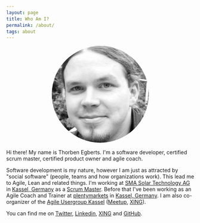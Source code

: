```yaml
---
layout: page
title: Who Am I?
permalink: /about/
tags: about
---
```


<style>
.gravatar-avatar {
	border-radius: 50%;
	-moz-border-radius: 50%;
	-webkit-border-radius: 50%;
}
</style>

<center>
	<img src="/images/thorben.jpeg" class="gravatar-avatar">
</center>

Hi there! My name is Thorben Egberts. I'm a software developer, certified scrum master, certified product owner and agile coach.

Software development is my nature, however I am just as attracted by "social software" (people, teams and how organizations work). This lead me to Agile, Lean and related things. I'm working at [SMA Solar Technology AG](https://www.sma.de/en) in [Kassel, Germany](https://goo.gl/maps/CyhHe) as a [Scrum Master](https://en.wikipedia.org/wiki/Scrum_(software_development)). Before that I've been working as an Agile Coach and Trainer at [plentymarkets](https://www.plentymarkets.eu/) in [Kassel, Germany](https://goo.gl/maps/CyhHe). I am also co-organizer of the [Agile Usergroup Kassel](https://agileusergroupkassel.jimdo.com/) ([Meetup](http://www.meetup.com/de-DE/Agile-Usergroup-Kassel), [XING](https://www.xing.com/communities/groups/agile-usergroup-kassel-749b-1050362)).

You can find me on [Twitter](https://twitter.com/thorbenegberts), [Linkedin](https://www.linkedin.com/pub/thorben-egberts/85/690/94b), [XING](https://www.xing.com/profile/Thorben_Egberts) and [GitHub](https://github.com/thorbenegberts).
